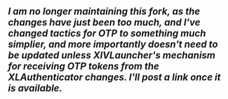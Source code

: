 ## _I am no longer maintaining this fork, as the changes have just been too much, and I've changed tactics for OTP to something much simplier, and more importantly doesn't need to be updated unless XIVLauncher's mechanism for receiving OTP tokens from the XLAuthenticator changes. I'll post a link once it is available._
